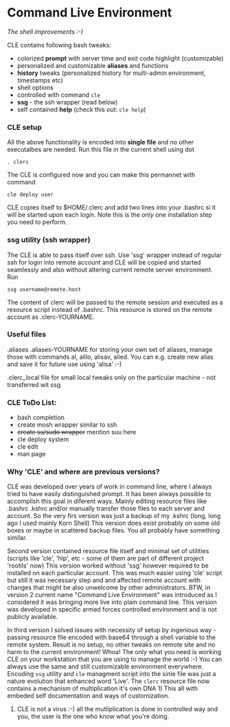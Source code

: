# Command Live Environment
_The shell improvements :-)_

CLE contains following bash tweaks:
 - colorized **prompt** with server time and exit code highlight (customizable)
 - personalized and customizable **aliases** and functions
 - **history** tweaks (personalized history for multi-admin environment, timestamps etc)
 - shell options
 - controlled with command `cle`
 - **ssg** - the ssh wrapper (read below)
 - self contained **help** (check this out: `cle help`)


### CLE setup

All the above functionality is encoded into __single file__ and no other
executalbes are needed. Run this file in the current shell using dot

    . clerc

The CLE is configured now and you can make this permannet with command

    cle deploy user

CLE copies itself to $HOME/.clerc and add two lines into your .bashrc
si it will be started upon each login. Note this is the *only* one
installation step you need to perform.


### ssg utility (ssh wrapper)

The CLE is able to pass itself over ssh. Use 'ssg' wrapper instead of regular
ssh for login into remote account and CLE will be copied and started seamlessly
and also without altering current remote server environment. Run

    ssg username@remote.host

The content of clerc will be passed to the remote session and executed as a
resource script instead of .bashrc. This resource is stored on the remote 
account as .clerc-YOURNAME.

### Useful files
 .aliases .aliases-YOURNAME for storing your own set of aliases, manage those
   with commands al, alilo, alisav, alied. You can e.g. create new alias
   and save it for future use using 'alisa' :-)

 .clerc_local file for small local tweaks only on the particular machine -
    not transferred wit ssg



### CLE ToDo List:

- bash completion
- create mosh wrapper similar to ssh
- ~~create su/sudo wrapper~~ mention suu here
- cle deploy system
- cle edit
- man page


### Why 'CLE' and where are previous versions?

 CLE was developed over years of work in command line, where I always tried
to have easily distinguished prompt. It has been always possible to accomplish
this goal in diferent ways. Mainly editing resource files like .bashrc .kshrc
and/or manually transfer those files to each server and account. So the very
firs version was just a backup of my .kshrc (long, long ago I used mainly
Korn Shell) This version does exist probably on some old boxes or maybe in
scattered backup files. You all probably have something similar.

 Second version contained resource file itself and minimal set of
utilities (scripts like 'cle', 'hlp', etc - some of them are part of different
project 'rootils' now) This version worked without 'ssg' however required to be
installed on each particular account. This was much easier using 'cle' script
but still it was necessary step and and affected remote account with changes
that might be also unwelcome by other administrators. BTW, in version 2 current 
name "Command Live Environment" was introduced as I considered it was bringing
more live into plain command line. This version was developed in specific
armed forces controlled environment and is not publicly available.

 In third version I solved issues with necessity of setup by ingenious way -
passing resource file encoded with base64 through a shell variable to the
remote system. Result is no setup, no other tweaks on remote site  and no harm
to the current environment! Whoa! The only what you need is working CLE on
your workstation that you are using to manage the world :-)
You can always use the same and still customizable environment everywhere.
Encoding `ssg` utility and `cle` managment script into the sinle file was just
a nature evolution that enhanced word 'Live'. The `clerc` resource file now
contains a mechanism of multiplication it's own DNA 1) This all with embeded
self documentation and ways of customization.


1) CLE is not a virus :-) all the mutliplication is done in controlled way
and you, the user is the one who know what you're doing.
